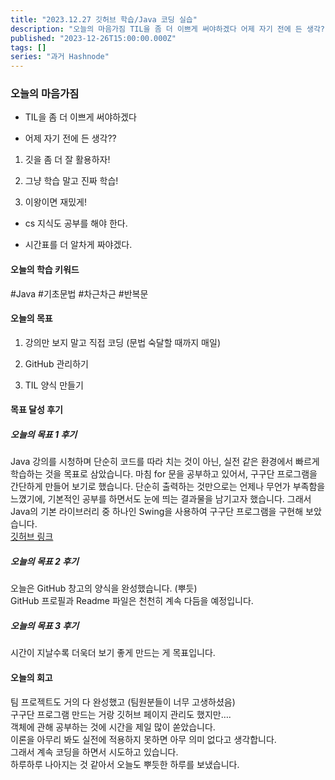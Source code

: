```yaml
---
title: "2023.12.27 깃허브 학습/Java 코딩 실습"
description: "오늘의 마음가짐 TIL을 좀 더 이쁘게 써야하겠다 어제 자기 전에 든 생각?? 깃을 좀 더 잘 활용하자! 그냥 학습 말고 진짜 학습! 이왕이면 재밌게! cs 지식도 공부를 해야 한다. 시간표를 더 알차게 짜야겠다. 오늘의 학습 키워드 #Java #기초문법 #차근차근 #반복문 오늘의 목표 강의만 보지 말고 직접 코딩 (문법 숙달할 때까지 매일) GitHub 관리하기 TIL 양식 만들기 목표 달성 후기 오늘의 목표 ..."
published: "2023-12-26T15:00:00.000Z"
tags: []
series: "과거 Hashnode"
---
```


### 오늘의 마음가짐

* TIL을 좀 더 이쁘게 써야하겠다
    
* 어제 자기 전에 든 생각??
    

1. 깃을 좀 더 잘 활용하자!
    
2. 그냥 학습 말고 진짜 학습!
    
3. 이왕이면 재밌게!
    

* cs 지식도 공부를 해야 한다.
    
* 시간표를 더 알차게 짜야겠다.
    

#### 오늘의 학습 키워드

#Java #기초문법 #차근차근 #반복문

#### 오늘의 목표

1. 강의만 보지 말고 직접 코딩 (문법 숙달할 때까지 매일)
    
2. GitHub 관리하기
    
3. TIL 양식 만들기
    

#### 목표 달성 후기

##### 오늘의 목표 1 후기

Java 강의를 시청하며 단순히 코드를 따라 치는 것이 아닌, 실전 같은 환경에서 빠르게 학습하는 것을 목표로 삼았습니다. 마침 for 문을 공부하고 있어서, 구구단 프로그램을 간단하게 만들어 보기로 했습니다. 단순히 출력하는 것만으로는 언제나 무언가 부족함을 느꼈기에, 기본적인 공부를 하면서도 눈에 띄는 결과물을 남기고자 했습니다. 그래서 Java의 기본 라이브러리 중 하나인 Swing을 사용하여 구구단 프로그램을 구현해 보았습니다.  
[깃허브 링크](https://github.com/pie0902/study_java/blob/main/times_table/src/info.md)

##### 오늘의 목표 2 후기

오늘은 GitHub 창고의 양식을 완성했습니다. (뿌듯)  
GitHub 프로필과 Readme 파일은 천천히 계속 다듬을 예정입니다.

##### 오늘의 목표 3 후기

시간이 지날수록 더욱더 보기 좋게 만드는 게 목표입니다.

#### 오늘의 회고

팀 프로젝트도 거의 다 완성했고 (팀원분들이 너무 고생하셨음)  
구구단 프로그램 만드는 거랑 깃허브 페이지 관리도 했지만….  
객체에 관해 공부하는 것에 시간을 제일 많이 쏟았습니다.  
이론을 아무리 봐도 실전에 적용하지 못하면 아무 의미 없다고 생각합니다.  
그래서 계속 코딩을 하면서 시도하고 있습니다.  
하루하루 나아지는 것 같아서 오늘도 뿌듯한 하루를 보냈습니다.